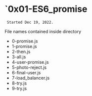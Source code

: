 # `0x01-ES6_promise
`` Started Dec 19, 2022.``

File names contained inside directory
* 0-promise.js
* 1-promise.js
* 2-then.js
* 3-all.js
* 4-user-promise.js
* 5-photo-reject.js
* 6-final-user.js
* 7-load_balancer.js
* 8-try.js
* 9-try.js
